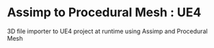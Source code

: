 # Assimp to Procedural Mesh : UE4
 3D file importer to UE4 project at runtime using Assimp and Procedural Mesh
